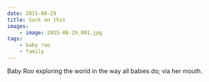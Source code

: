 ```yaml
---
date: 2015-08-29
title: Suck on this
images:
    - image: 2015-08-29_001.jpg
tags:
    - baby roo
    - family
---
```

Baby Roo exploring the world in the way all babies do; via her mouth.